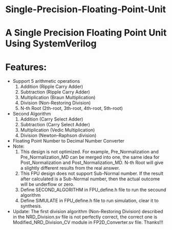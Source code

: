 # Single-Precision-Floating-Point-Unit
A Single Precision Floating Point Unit Using SystemVerilog
==========================================================
# Features:
*   Support 5  arithmetic operations 
    1.  Addition (Ripple Carry Adder)
    2.  Subtraction (Ripple Carry Adder)
    3.  Multiplication (Braun Multiplication)
    4.  Division (Non-Restoring Division)
    5.  N-th Root (2th-root, 3th-root, 4th-root, 5th-root)
*   Second Algorithm  
    1.  Addition (Carry Select Adder)
    2.  Subtraction (Carry Select Adder)
    3.  Multiplication (Vedic Multiplication)  
    4.  Division (Newton–Raphson division)
* Floating Point Number to Decimal Number Converter    
* Note: 
    1.  This design is not optimized. For example, Pre_Normalization 
    and Pre_Normalization_MD can be merged into one, the same idea for 
    Post_Normalization and Post_Normalization_MD. N-th Root will give a 
    slightly different results from the real answer. 
    2.  This FPU design does not support Sub-Normal number. If the 
    result after calculated is a Sub-Normal number, then the actual 
    outcome will be underflow or zero.
    3.  Define SECOND_ALGORITHM in FPU_define.h file to run the secound 
    algorithm
    4.  Define SIMULATE in FPU_define.h file to run simulation, clear it 
    to synthesis.
* Update: The first division algorithm (Non-Restoring Division) described
in the NRD_Division.sv file is not perfectly correct, the correct one is
Modified_NRD_Division_CV module in FP2D_Converter.sv file. Thanks!!!
